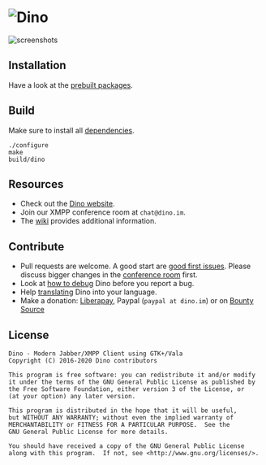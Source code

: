 ![Dino](https://dino.im/img/readme_header.svg)
=======

![screenshots](https://dino.im/img/screenshot-main.png)

Installation
------------
Have a look at the [prebuilt packages](https://github.com/dino/dino/wiki/Distribution-Packages).

Build
-----
Make sure to install all [dependencies](https://github.com/dino/dino/wiki/Build#dependencies).

    ./configure
    make
    build/dino

Resources
---------
- Check out the [Dino website](https://dino.im).
- Join our XMPP conference room at `chat@dino.im`.
- The [wiki](https://github.com/dino/dino/wiki) provides additional information.

Contribute
----------
- Pull requests are welcome. A good start are [good first issues](https://github.com/dino/dino/issues?q=is%3Aopen+is%3Aissue+label%3A%22good+first+issue%22). 
Please discuss bigger changes in the [conference room](xmpp:chat@dino.im?join) first.
- Look at [how to debug](https://github.com/dino/dino/wiki/Debugging) Dino before you report a bug.
- Help [translating](https://hosted.weblate.org/projects/dino/) Dino into your language.
- Make a donation: [Liberapay](https://liberapay.com/Dino), Paypal (`paypal at dino.im`) or on [Bounty Source](https://www.bountysource.com/teams/dino/issues)

License
-------
    Dino - Modern Jabber/XMPP Client using GTK+/Vala
    Copyright (C) 2016-2020 Dino contributors

    This program is free software: you can redistribute it and/or modify
    it under the terms of the GNU General Public License as published by
    the Free Software Foundation, either version 3 of the License, or
    (at your option) any later version.

    This program is distributed in the hope that it will be useful,
    but WITHOUT ANY WARRANTY; without even the implied warranty of
    MERCHANTABILITY or FITNESS FOR A PARTICULAR PURPOSE.  See the
    GNU General Public License for more details.

    You should have received a copy of the GNU General Public License
    along with this program.  If not, see <http://www.gnu.org/licenses/>.

